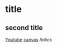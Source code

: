 # title
## second title
[Youtube](https://www.youtube.com/)
[canvas](https://ucsd.instructure.com/courses/37651/files/6921801?module_item_id=1360619)
*Italics*
